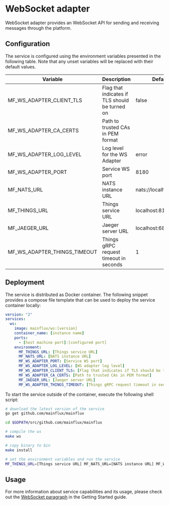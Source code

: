 # WebSocket adapter

WebSocket adapter provides an WebSocket API for sending and receiving messages through the platform.

## Configuration

The service is configured using the environment variables presented in the
following table. Note that any unset variables will be replaced with their
default values.

| Variable                     | Description                                    | Default               |
|------------------------------|------------------------------------------------|-----------------------|
| MF_WS_ADAPTER_CLIENT_TLS     | Flag that indicates if TLS should be turned on | false                 |
| MF_WS_ADAPTER_CA_CERTS       | Path to trusted CAs in PEM format              |                       |
| MF_WS_ADAPTER_LOG_LEVEL      | Log level for the WS Adapter                   | error                 |
| MF_WS_ADAPTER_PORT           | Service WS port                                | 8180                  |
| MF_NATS_URL                  | NATS instance URL                              | nats://localhost:4222 |
| MF_THINGS_URL                | Things service URL                             | localhost:8181        |
| MF_JAEGER_URL                | Jaeger server URL                              | localhost:6831        |
| MF_WS_ADAPTER_THINGS_TIMEOUT | Things gRPC request timeout in seconds         | 1                     |

## Deployment

The service is distributed as Docker container. The following snippet provides
a compose file template that can be used to deploy the service container locally:

```yaml
version: "2"
services:
  ws:
    image: mainflux/ws:[version]
    container_name: [instance name]
    ports:
      - [host machine port]:[configured port]
    environment:
      MF_THINGS_URL: [Things service URL]
      MF_NATS_URL: [NATS instance URL]
      MF_WS_ADAPTER_PORT: [Service WS port]
      MF_WS_ADAPTER_LOG_LEVEL: [WS adapter log level]
      MF_WS_ADAPTER_CLIENT_TLS: [Flag that indicates if TLS should be turned on]
      MF_WS_ADAPTER_CA_CERTS: [Path to trusted CAs in PEM format]
      MF_JAEGER_URL: [Jaeger server URL]
      MF_WS_ADAPTER_THINGS_TIMEOUT: [Things gRPC request timeout in seconds]
```

To start the service outside of the container, execute the following shell script:

```bash
# download the latest version of the service
go get github.com/mainflux/mainflux

cd $GOPATH/src/github.com/mainflux/mainflux

# compile the ws
make ws

# copy binary to bin
make install

# set the environment variables and run the service
MF_THINGS_URL=[Things service URL] MF_NATS_URL=[NATS instance URL] MF_WS_ADAPTER_PORT=[Service WS port] MF_WS_ADAPTER_LOG_LEVEL=[WS adapter log level] MF_WS_ADAPTER_CLIENT_TLS=[Flag that indicates if TLS should be turned on] MF_WS_ADAPTER_CA_CERTS=[Path to trusted CAs in PEM format] MF_JAEGER_URL=[Jaeger server URL] MF_WS_ADAPTER_THINGS_TIMEOUT=[Things gRPC request timeout in seconds] $GOBIN/mainflux-ws
```

## Usage

For more information about service capabilities and its usage, please check out
the [WebSocket paragraph](https://mainflux.readthedocs.io/en/latest/messaging/#websocket) in the Getting Started guide.
